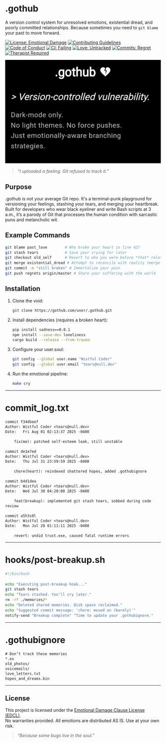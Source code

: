 # .gothub

A version control system for unresolved emotions, existential dread, and poorly committed relationships. Because sometimes you need to `git blame` your past to move forward.

[![License: Emotional Damage](https://img.shields.io/badge/License-Emotional%20Damage-darkred.svg)](LICENSE)
[![Contributing Guidelines](https://img.shields.io/badge/Contributing-Guidelines-darkpurple.svg)](CONTRIBUTING.md)
[![Code of Conduct](https://img.shields.io/badge/Code%20of%20Conduct-Friendly-darkgreen.svg)](CODE_OF_CONDUCT.md)
[![CI: Failing](https://img.shields.io/badge/CI-Failing-black?logo=tears)]([www.github.com/Cod-e-Codes/.gothub/actions/workflows/emotional_pipeline.yml](https://github.com/Cod-e-Codes/.gothub/actions/workflows/emotional-pipeline.yml))
[![Love: Untracked](https://img.shields.io/badge/Love-Untracked-darkred?logo=heart)](.gothubignore)
[![Commits: Regret](https://img.shields.io/badge/Commits-Regret-blue?logo=sadness)](https://github.com/Cod-e-Codes/.gothub/commits/main)
[![Therapist Required](https://img.shields.io/badge/Therapist-Required-darkpurple?logo=couch&title=patches%20not%20found)](https://www.psychologytoday.com/us/therapists)

![Screenshot of a moment better left uncommitted](Screenshot_20250801_081634_Chrome.jpg)

> _“I uploaded a feeling. Git refused to track it.”_

## Purpose

.gothub is not your average Git repo. It's a terminal-punk playground for versioning your feelings, stashing your tears, and merging your heartbreak. Built for developers who wear black eyeliner and write Bash scripts at 3 a.m., it’s a parody of Git that processes the human condition with sarcastic puns and melancholic wit.

## Example Commands

```bash
git blame past_love        # Who broke your heart in line 42?
git stash tears            # Save your crying for later
git checkout old_self      # Revert to who you were before *that* relationship
git merge existential_dread # Attempt to reconcile with reality (merge conflicts guaranteed)
git commit -m "still broken" # Immortalize your pain
git push regrets origin/master # Share your suffering with the world
```

## Installation

1. Clone the void:
   ```bash
   git clone https://gothub.com/user/.gothub.git
   ```
2. Install dependencies (requires a broken heart):
   ```bash
   pip install sadness==0.0.1
   npm install --save-dev loneliness
   cargo build --release --from-trauma
   ```
3. Configure your user.soul:
   ```bash
   git config --global user.name "Wistful Coder"
   git config --global user.email "tears@null.dev"
   ```
4. Run the emotional pipeline:
   ```bash
   make cry
   ```

---

# commit_log.txt

```
commit f34dbeef
Author: Wistful Coder <tears@null.dev>
Date:   Fri Aug 01 02:13:37 2025 -0400

    fix(me): patched self-esteem leak, still unstable

commit de1e7ed
Author: Wistful Coder <tears@null.dev>
Date:   Thu Jul 31 23:59:59 2025 -0400

    chore(heart): reindexed shattered hopes, added .gothubignore

commit b4d1dea
Author: Wistful Coder <tears@null.dev>
Date:   Wed Jul 30 04:20:00 2025 -0400

    feat(breakup): implemented git stash tears, sobbed during code review

commit a5h3s0l
Author: Wistful Coder <tears@null.dev>
Date:   Mon Jul 28 01:11:11 2025 -0400

    revert: undid trust.exe, caused fatal runtime errors
```

---

# hooks/post-breakup.sh

```bash
#!/bin/bash

echo "Executing post-breakup hook..."
git stash tears
echo "Tears stashed. You'll cry later."
rm -rf ./memories/*
echo "Deleted shared memories. Disk space reclaimed."
echo "Suggested commit message: 'chore: moved on (barely)'"
notify-send "Breakup complete" "Time to update your .gothubignore."
```

---

# .gothubignore

```
# Don’t track these memories
*.ex
old_photos/
voicemails/
love_letters.txt
hopes_and_dreams.bin
```

---

## License

This project is licensed under the [Emotional Damage Clause License (EDCL)](LICENSE).  
No warranties provided. All emotions are distributed AS IS. Use at your own risk.  
> _“Because some bugs live in the soul.”_
